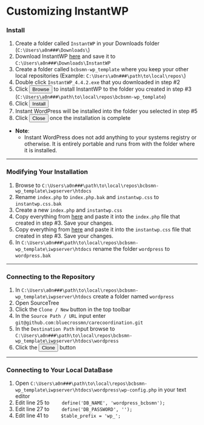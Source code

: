 # Customizing InstantWP

### Install
1. Create a folder called `InstantWP` in your Downloads folder (`C:\Users\a0n###\Downloads\`)
2. Download InstantWP [here](http://www.instantwp.com/) and save it to `C:\Users\a0n###\Downloads\InstantWP`
3. Create a folder called `bcbsmn-wp_template` where you keep your other local repositories (Example: `C:\Users\a0n###\path\to\local\repos\`)
4. Double click `InstantWP_4.4.2.exe` that you downloaded in step #2
5. Click <button>Browse</button> to install InstantWP to the folder you created in step #3 (`C:\Users\a0n###\path\to\local\repos\bcbsmn-wp_template`)
6. Click <button>Install</button>
7. Instant WordPress will be installed into the folder you selected in step #5
8. Click <button>Close</button> once the installation is complete
- **Note**:
	- Instant WordPress does not add anything to your systems registry or otherwise. It is entirely portable and runs from with the folder where it is installed.

---

### Modifying Your Installation
1. Browse to `C:\Users\a0n###\path\to\local\repos\bcbsmn-wp_template\iwpserver\htdocs`
2. Rename `index.php` to `index.php.bak` and `instantwp.css` to `instantwp.css.bak`
3. Create a new `index.php` and `instantwp.css`
4. Copy everything from <a href="https://github.com/a0n494/theme-docs/blob/master/InstantWP/index.php" target="_blank">here</a> and paste it into the `index.php` file that created in step #3. Save your changes.
5. Copy everything from <a href="https://github.com/a0n494/theme-docs/blob/master/InstantWP/instantwp.css" target="_blank">here</a> and paste it into the `instantwp.css` file that created in step #3. Save your changes.
6. In `C:\Users\a0n###\path\to\local\repos\bcbsmn-wp_template\iwpserver\htdocs` rename the folder `wordpress` to `wordpress.bak`

---

### Connecting to the Repository
1. In `C:\Users\a0n###\path\to\local\repos\bcbsmn-wp_template\iwpserver\htdocs` create a folder named `wordpress`
2. Open SourceTree
3. Click the `Clone / New` button in the top toolbar
4. In the `Source Path / URL` input enter `git@github.com:bluecrossmn/carecoordination.git`
5. In the `Destination Path` input browse to `C:\Users\a0n###\path\to\local\repos\bcbsmn-wp_template\iwpserver\htdocs\wordpress`
6. Click the <button>Clone</button> button

---

### Connecting to Your Local DataBase
1. Open `C:\Users\a0n###\path\to\local\repos\bcbsmn-wp_template\iwpserver\htdocs\wordpress\wp-config.php` in your text editor
2. Edit line 25 to `	define('DB_NAME', 'wordpress_bcbsmn');`
3. Edit line 27 to `	define('DB_PASSWORD', '');`
4. Edit line 41 to `	$table_prefix = 'wp_';`
